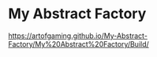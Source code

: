 # My Abstract Factory
 
https://artofgaming.github.io/My-Abstract-Factory/My%20Abstract%20Factory/Build/
